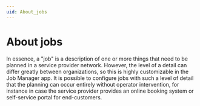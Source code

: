 ```yaml
---
uid: About_jobs
---
```


# About jobs

In essence, a "job" is a description of one or more things that need to be planned in a service provider network. However, the level of a detail can differ greatly between organizations, so this is highly customizable in the Job Manager app. It is possible to configure jobs with such a level of detail that the planning can occur entirely without operator intervention, for instance in case the service provider provides an online booking system or self-service portal for end-customers.
